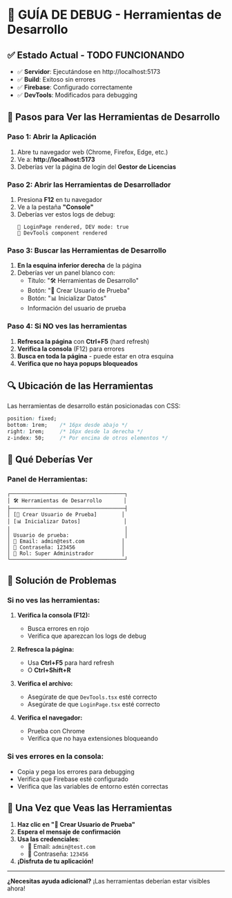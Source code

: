 # 🔧 GUÍA DE DEBUG - Herramientas de Desarrollo

## ✅ Estado Actual - TODO FUNCIONANDO

- ✅ **Servidor**: Ejecutándose en http://localhost:5173
- ✅ **Build**: Exitoso sin errores
- ✅ **Firebase**: Configurado correctamente
- ✅ **DevTools**: Modificados para debugging

## 🚀 Pasos para Ver las Herramientas de Desarrollo

### **Paso 1: Abrir la Aplicación**
1. Abre tu navegador web (Chrome, Firefox, Edge, etc.)
2. Ve a: **http://localhost:5173**
3. Deberías ver la página de login del **Gestor de Licencias**

### **Paso 2: Abrir las Herramientas de Desarrollador**
1. Presiona **F12** en tu navegador
2. Ve a la pestaña **"Console"**
3. Deberías ver estos logs de debug:
   ```
   🔧 LoginPage rendered, DEV mode: true
   🔧 DevTools component rendered
   ```

### **Paso 3: Buscar las Herramientas de Desarrollo**
1. **En la esquina inferior derecha** de la página
2. Deberías ver un panel blanco con:
   - Título: "🛠️ Herramientas de Desarrollo"
   - Botón: "👤 Crear Usuario de Prueba"
   - Botón: "📊 Inicializar Datos"
   - Información del usuario de prueba

### **Paso 4: Si NO ves las herramientas**
1. **Refresca la página** con **Ctrl+F5** (hard refresh)
2. **Verifica la consola** (F12) para errores
3. **Busca en toda la página** - puede estar en otra esquina
4. **Verifica que no haya popups bloqueados**

## 🔍 Ubicación de las Herramientas

Las herramientas de desarrollo están posicionadas con CSS:
```css
position: fixed;
bottom: 1rem;    /* 16px desde abajo */
right: 1rem;     /* 16px desde la derecha */
z-index: 50;     /* Por encima de otros elementos */
```

## 🎯 Qué Deberías Ver

### **Panel de Herramientas:**
```
┌─────────────────────────────────────┐
│ 🛠️ Herramientas de Desarrollo       │
├─────────────────────────────────────┤
│ [👤 Crear Usuario de Prueba]        │
│ [📊 Inicializar Datos]              │
│                                     │
│ Usuario de prueba:                  │
│ 📧 Email: admin@test.com            │
│ 🔑 Contraseña: 123456               │
│ 👤 Rol: Super Administrador         │
└─────────────────────────────────────┘
```

## 🔧 Solución de Problemas

### **Si no ves las herramientas:**

1. **Verifica la consola (F12):**
   - Busca errores en rojo
   - Verifica que aparezcan los logs de debug

2. **Refresca la página:**
   - Usa **Ctrl+F5** para hard refresh
   - O **Ctrl+Shift+R**

3. **Verifica el archivo:**
   - Asegúrate de que `DevTools.tsx` esté correcto
   - Asegúrate de que `LoginPage.tsx` esté correcto

4. **Verifica el navegador:**
   - Prueba con Chrome
   - Verifica que no haya extensiones bloqueando

### **Si ves errores en la consola:**
- Copia y pega los errores para debugging
- Verifica que Firebase esté configurado
- Verifica que las variables de entorno estén correctas

## 🎉 Una Vez que Veas las Herramientas

1. **Haz clic en "👤 Crear Usuario de Prueba"**
2. **Espera el mensaje de confirmación**
3. **Usa las credenciales**:
   - 📧 Email: `admin@test.com`
   - 🔑 Contraseña: `123456`
4. **¡Disfruta de tu aplicación!**

---

**¿Necesitas ayuda adicional?** ¡Las herramientas deberían estar visibles ahora!
